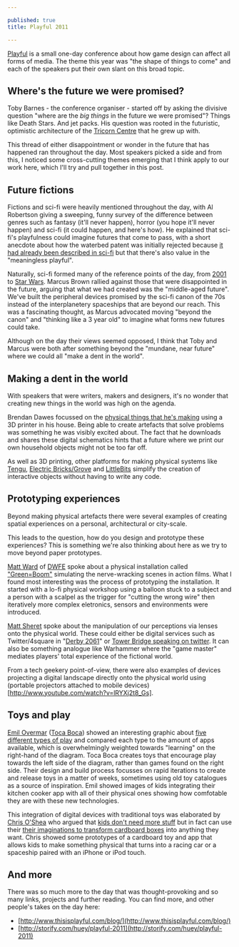 ```yaml
---

published: true
title: Playful 2011

---
```


[Playful](http://www.thisisplayful.com/blog/) is a small one-day conference about how game design can affect all forms of media. The theme this year was "the shape of things to come" and each of the speakers put their own slant on this broad topic.

## Where's the future we were promised?
Toby Barnes - the conference organiser - started off by asking the divisive question "where are the _big things_ in the future we were promised"? Things like Death Stars. And jet packs. His question was rooted in the futuristic, optimistic architecture of the [Tricorn Centre](http://en.wikipedia.org/wiki/Tricorn_Centre) that he grew up with.

This thread of either disappointment or wonder in the future that has happened ran throughout the day. Most speakers picked a side and from this, I noticed some cross-cutting themes emerging that I think apply to our work here, which I'll try and pull together in this post. 

## Future fictions
Fictions and sci-fi were heavily mentioned throughout the day, with Al Robertson giving a sweeping, funny survey of the difference between genres such as fantasy (it'll never happen), horror (you hope it'll never happen) and sci-fi (it could happen, and here's how). He explained that sci-fi's playfulness could imagine futures that come to pass, with a short anecdote about how the waterbed patent was initially rejected because [it had already been described in sci-fi](http://en.wikipedia.org/wiki/Stranger_in_a_Strange_Land) but that there's also value in the "meaningless playful".

Naturally, sci-fi formed many of the reference points of the day, from [2001](http://en.wikipedia.org/wiki/2001:_A_Space_Odyssey_(film)) to [Star Wars](http://en.wikipedia.org/wiki/Star_Wars). Marcus Brown rallied against those that were disappointed in the future, arguing that what we had created was the "middle-aged future". We've built the peripheral devices promised by the sci-fi canon of the 70s instead of the interplanetery spaceships that are beyond our reach. This was a fascinating thought, as Marcus advocated moving "beyond the canon" and "thinking like a 3 year old" to imagine what forms new futures could take.

Although on the day their views seemed opposed, I think that Toby and Marcus were both after something beyond the "mundane, near future" where we could all "make a dent in the world".

<!--
![](http://spyhunter007.com/Images/a_space_odyssey_discovery.gif)
![](http://cimota.com/blog/wp-content/uploads/2010/04/Screen-shot-2010-04-29-at-22.37.05.png)
-->

## Making a dent in the world
With speakers that were writers, makers and designers, it's no wonder that creating new things in the world was high on the agenda.

Brendan Dawes focussed on the [physical things that he's making](http://everythingimakewithmymakerbot.com/) using a 3D printer in his house. Being able to create artefacts that solve problems was something he was visibly excited about. The fact that he downloads and shares these digital schematics hints that a future where we print our own household objects might not be too far off.

As well as 3D printing, other platforms for making physical systems like [Tengu](http://www.tengutengutengu.com/), [Electric Bricks/Grove](http://www.seeedstudio.com/blog/2010/10/16/grove-starter-bundle-alpha-cant-live-without-a-logo/) and [LittleBits](http://littlebits.cc/) simplify the creation of interactive objects without having to write any code.

## Prototyping experiences
Beyond making physical artefacts there were several examples of creating spatial experiences on a personal, architectural or city-scale. 

This leads to the question, how do you design and prototype these experiences? This is something we're also thinking about here as we try to move beyond paper prototypes.

[Matt Ward](https://twitter.com/matthewward) of [DWFE](http://www.dwfe.org/) spoke about a physical installation called ["Green=Boom"](http://www.shopwork.net/events/dwfe-green-boom/) simulating the nerve-wracking scenes in action films. What I found most interesting was the process of prototyping the installation. It started with a lo-fi physical workshop using a balloon stuck to a subject and a person with a scalpel as the trigger for "cutting the wrong wire" then iteratively more complex eletronics, sensors and environments were introduced.

[Matt Sheret](http://twitter.com/mattsheret) spoke about the manipulation of our perceptions via lenses onto the physical world. These could either be digital services such as Twitter/4square in "[Derby 2061](http://wearemudlark.com/derby/#more)" or [Tower Bridge speaking on twitter](https://twitter.com/twrbrdg_itself). It can also be something analogue like Warhammer where the "game master" mediates players' total experience of the fictional world.

From a tech geekery point-of-view, there were also examples of devices projecting a digital landscape directly onto the physical world using (portable projectors attached to mobile devices)[http://www.youtube.com/watch?v=lRYXj2t8_Gs].

## Toys and play
[Emil Overmar](http://twitter.com/eovemar) ([Toca Boca](http://tocaboca.com/)) showed an interesting graphic about [five different types of play](http://media.tocaboca.com/2011/04/blog-illustration.001.jpg) and compared each type to the amount of apps available, which is overwhelmingly weighted towards "learning" on the right-hand of the diagram. Toca Boca creates toys that encourage play towards the left side of the diagram, rather than games found on the right side. Their design and build process focusses on rapid iterations to create and release toys in a matter of weeks, sometimes using old toy catalogues as a source of inspiration. Emil showed images of kids integrating their kitchen cooker app with all of their physical ones showing how comfotable they are with these new technologies.

This integration of digital devices with traditional toys was elaborated by [Chris O'Shea](http://www.chrisoshea.org/blog/playful-2011) who argued that [kids don't need more stuff](http://www.bbc.co.uk/news/uk-14899148) but in fact can use their [their imaginations to transform cardboard boxes](http://vimeo.com/25239728) into anything they want. Chris showed some prototypes of a cardboard toy and app that allows kids to make something physical that turns into a racing car or a spaceship paired with an iPhone or iPod touch.

## And more
There was so much more to the day that was thought-provoking and so many links, projects and further reading. You can find more, and other people's takes on the day here:

- [http://www.thisisplayful.com/blog/](http://www.thisisplayful.com/blog/)
- [http://storify.com/huey/playful-2011](http://storify.com/huey/playful-2011)